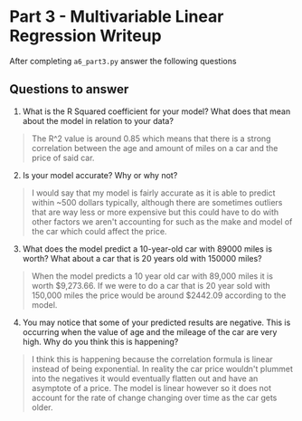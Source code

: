 # Part 3 - Multivariable Linear Regression Writeup

After completing `a6_part3.py` answer the following questions

## Questions to answer

1. What is the R Squared coefficient for your model? What does that mean about the model in relation to your data?
 > The R^2 value is around 0.85 which means that there is a strong correlation between the age and amount of miles on a car and the price of said car.
2. Is your model accurate? Why or why not?
 > I would say that my model is fairly accurate as it is able to predict within ~500 dollars typically, although there are sometimes outliers that are way less or more expensive but this could have to do with other factors we aren't accounting for such as the make and model of the car which could affect the price.
3. What does the model predict a 10-year-old car with 89000 miles is worth? What about a car that is 20 years old with 150000 miles?
 > When the model predicts a 10 year old car with 89,000 miles it is worth $9,273.66. If we were to do a car that is 20 year sold with 150,000 miles the price would be around $2442.09 according to the model.
4. You may notice that some of your predicted results are negative. This is occurring when the value of age and the mileage of the car are very high. Why do you think this is happening?
 > I think this is happening because the correlation formula is linear instead of being exponential. In reality the car price wouldn't plummet into the negatives it would eventually flatten out and have an asymptote of a price. The model is linear however so it does not account for the rate of change changing over time as the car gets older. 